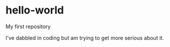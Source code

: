 # hello-world
My first repository

I've dabbled in coding but am trying to get more serious about it.

